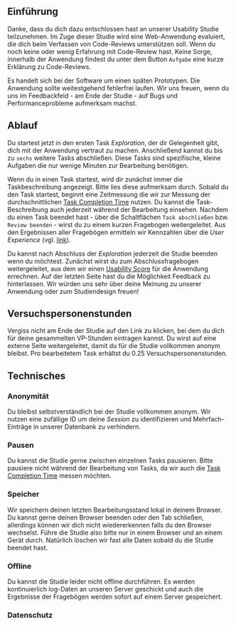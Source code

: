 ## Einführung

Danke, dass du dich dazu entschlossen hast an unserer Usability Studie teilzunehmen. Im Zuge dieser Studie wird eine Web-Anwendung evaluiert, die dich beim Verfassen von Code-Reviews unterstützen soll. Wenn du noch keine oder wenig Erfahrung mit Code-Review hast. Keine Sorge, innerhalb der Anwendung findest du unter dem Button `Aufgabe` eine kurze Erklärung zu Code-Reviews.

 Es handelt sich bei der Software um einen späten Prototypen. Die Anwendung sollte weitestgehend fehlerfrei laufen. Wir uns freuen, wenn du uns im Feedbackfeld - am Ende der Studie - auf Bugs und Performanceprobleme aufmerksam machst.

## Ablauf

Du startest jetzt in den ersten Task *Exploration*, der dir Gelegenheit gibt, dich mit der Anwendung vertraut zu machen. Anschließend kannst du bis zu `sechs` weitere Tasks abschließen. Diese Tasks sind spezifische, kleine Aufgaben die nur wenige Minuten zur Bearbeitung benötigen.

Wenn du in einen Task startest, wird dir zunächst immer die Taskbeschreibung angezeigt. Bitte lies diese aufmerksam durch. Sobald du den Task startest, beginnt eine Zeitmessung die wir zur Messung der durchschnittlichen [Task Completion Time](https://www.usabilityfirst.com/glossary/task-completion-time/index.html#:~:text=a%20measure%20of%20the%20time,typical%20metric%20in%20usability%20evaluation.) nutzen. Du kannst die Task-Beschreibung auch jederzeit während der Bearbeitung einsehen. 
Nachdem du einen Task beendet hast - über die Schaltflächen `Task abschließen` bzw. `Review beenden` - wirst du zu einem kurzen Fragebogen weitergeleitet. Aus den Ergebnissen aller Fragebögen ermitteln wir Kennzahlen über die *User Experience* (vgl. [link](https://www.ueq-online.org/)).

Du kannst nach Abschluss der *Exploration* jederzeit die Studie beenden wenn du möchtest. Zunächst wirst du zum Abschlussfragebogen weitergeleitet, aus dem wir einen [Usability Score](https://www.usability.gov/how-to-and-tools/methods/system-usability-scale.html) für die Anwendung errechnen. Auf der letzten Seite hast du die Möglichkeit Feedback zu hinterlassen. Wir würden uns sehr über deine Meinung zu unserer Anwendung oder zum Studiendesign freuen!

## Versuchspersonenstunden

Vergiss nicht am Ende der Studie auf den Link zu klicken, bei dem du dich für deine gesammelten VP-Stunden eintragen kannst. Du wirst auf eine externe Seite weitergeleitet, damit du für die Studie vollkommen anonym bleibst. Pro bearbeitetem Task erhältst du 0.25 Versuchspersonenstunden.

## Technisches

### Anonymität

Du bleibst selbstverständlich bei der Studie vollkommen anonym. Wir nutzen eine zufällige ID um deine *Session* zu identifizieren und Mehrfach-Einträge in unserer Datenbank zu verhindern.

### Pausen

Du kannst die Studie gerne zwischen einzelnen Tasks pausieren. Bitte pausiere nicht während der Bearbeitung von Tasks, da wir auch die [Task Completion Time](https://www.usabilityfirst.com/glossary/task-completion-time/index.html#:~:text=a%20measure%20of%20the%20time,typical%20metric%20in%20usability%20evaluation.) messen möchten.

### Speicher

Wir speichern deinen letzten Bearbeitungsstand lokal in deinem Browser. Du kannst gerne deinen Browser beenden oder den Tab schließen, allerdings können wir dich nicht wiedererkennen falls du den Browser wechselst. Führe die Studie also bitte nur in einem Browser und an einem Gerät durch. Natürlich löschen wir fast alle Daten sobald du die Studie beendet hast.

### Offline

Du kannst die Studie leider nicht offline durchführen. Es werden kontinuierlich log-Daten an unseren Server geschickt und auch die Ergebnisse der Fragebögen werden sofort auf einem Server gespeichert.

### Datenschutz